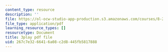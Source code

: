 ```yaml
---
content_type: resource
description: ''
file: https://ol-ocw-studio-app-production.s3.amazonaws.com/courses/8-286-the-early-universe-fall-2013/267c7e3266416a08c2d8445fb5817888_U9n-Y_ZC-2M.pdf
file_type: application/pdf
learning_resource_types: []
resourcetype: Document
title: 3play pdf file
uid: 267c7e32-6641-6a08-c2d8-445fb5817888
---
```

